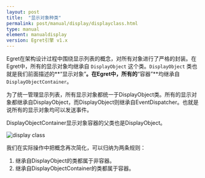 ```yaml
---
layout: post
title:  "显示对象种类"
permalink: post/manual/display/displayclass.html
type: manual
element: manualdisplay
version: Egret引擎 v1.x
---
```


Egret在架构设计过程中围绕显示列表的概念，对所有对象进行了严格的封装。在Egret中，所有的显示对象均继承自 `DisplayObject` 这个类。`DisplayObject` 类也就是我们前面描述的**“显示对象”**。在Egret中，所有的**“容器”**均继承自 `DisplayObjectContainer`。

为了统一管理显示列表，所有显示对象都统一于DisplayObject类。所有的显示对象都继承自DisplayObject，而DisplayObject则继承自EventDispatcher。也就是说所有的显示对象均可以发送事件。

DisplayObjectContainer显示对象容器的父类也是DisplayObject。

![display class]({{site:baseurl}}/assets/img/uml2.png)

我们在实际操作中把概念再次简化，可以归纳为两条规则：

1. 继承自DisplayObject的类都属于非容器。
2. 继承自DisplayObjectContainer的类都属于容器。